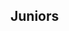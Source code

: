 
## Juniors
<script src="https://widgets.remind.com/iframe.js?token=5f5b59607e720137bec20242ac110005&height=500&join=true"></script>
